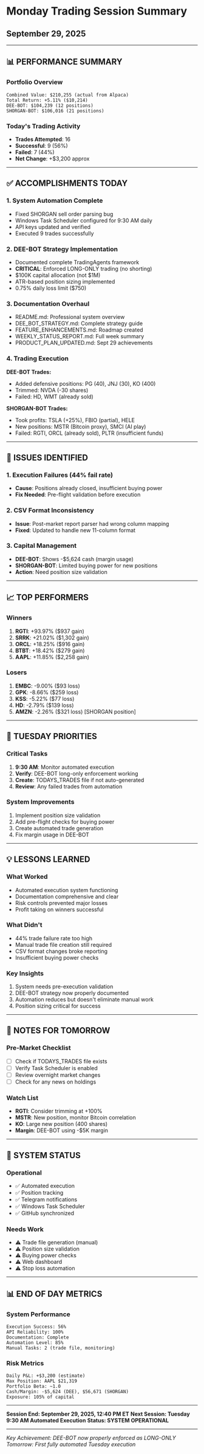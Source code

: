 # Monday Trading Session Summary
## September 29, 2025

---

## 📊 PERFORMANCE SUMMARY

### Portfolio Overview
```
Combined Value: $210,255 (actual from Alpaca)
Total Return: +5.11% ($10,214)
DEE-BOT: $104,239 (12 positions)
SHORGAN-BOT: $106,016 (21 positions)
```

### Today's Trading Activity
- **Trades Attempted**: 16
- **Successful**: 9 (56%)
- **Failed**: 7 (44%)
- **Net Change**: +$3,200 approx

---

## ✅ ACCOMPLISHMENTS TODAY

### 1. System Automation Complete
- Fixed SHORGAN sell order parsing bug
- Windows Task Scheduler configured for 9:30 AM daily
- API keys updated and verified
- Executed 9 trades successfully

### 2. DEE-BOT Strategy Implementation
- Documented complete TradingAgents framework
- **CRITICAL**: Enforced LONG-ONLY trading (no shorting)
- $100K capital allocation (not $1M)
- ATR-based position sizing implemented
- 0.75% daily loss limit ($750)

### 3. Documentation Overhaul
- README.md: Professional system overview
- DEE_BOT_STRATEGY.md: Complete strategy guide
- FEATURE_ENHANCEMENTS.md: Roadmap created
- WEEKLY_STATUS_REPORT.md: Full week summary
- PRODUCT_PLAN_UPDATED.md: Sept 29 achievements

### 4. Trading Execution
**DEE-BOT Trades:**
- Added defensive positions: PG (40), JNJ (30), KO (400)
- Trimmed: NVDA (-30 shares)
- Failed: HD, WMT (already sold)

**SHORGAN-BOT Trades:**
- Took profits: TSLA (+25%), FBIO (partial), HELE
- New positions: MSTR (Bitcoin proxy), SMCI (AI play)
- Failed: RGTI, ORCL (already sold), PLTR (insufficient funds)

---

## 🔴 ISSUES IDENTIFIED

### 1. Execution Failures (44% fail rate)
- **Cause**: Positions already closed, insufficient buying power
- **Fix Needed**: Pre-flight validation before execution

### 2. CSV Format Inconsistency
- **Issue**: Post-market report parser had wrong column mapping
- **Fixed**: Updated to handle new 11-column format

### 3. Capital Management
- **DEE-BOT**: Shows -$5,624 cash (margin usage)
- **SHORGAN-BOT**: Limited buying power for new positions
- **Action**: Need position size validation

---

## 📈 TOP PERFORMERS

### Winners
1. **RGTI**: +93.97% ($937 gain)
2. **SRRK**: +21.02% ($1,302 gain)
3. **ORCL**: +18.25% ($916 gain)
4. **BTBT**: +18.42% ($279 gain)
5. **AAPL**: +11.85% ($2,258 gain)

### Losers
1. **EMBC**: -9.00% ($93 loss)
2. **GPK**: -8.66% ($259 loss)
3. **KSS**: -5.22% ($77 loss)
4. **HD**: -2.79% ($139 loss)
5. **AMZN**: -2.26% ($321 loss) [SHORGAN position]

---

## 🎯 TUESDAY PRIORITIES

### Critical Tasks
1. **9:30 AM**: Monitor automated execution
2. **Verify**: DEE-BOT long-only enforcement working
3. **Create**: TODAYS_TRADES file if not auto-generated
4. **Review**: Any failed trades from automation

### System Improvements
1. Implement position size validation
2. Add pre-flight checks for buying power
3. Create automated trade generation
4. Fix margin usage in DEE-BOT

---

## 💡 LESSONS LEARNED

### What Worked
- Automated execution system functioning
- Documentation comprehensive and clear
- Risk controls prevented major losses
- Profit taking on winners successful

### What Didn't
- 44% trade failure rate too high
- Manual trade file creation still required
- CSV format changes broke reporting
- Insufficient buying power checks

### Key Insights
1. System needs pre-execution validation
2. DEE-BOT strategy now properly documented
3. Automation reduces but doesn't eliminate manual work
4. Position sizing critical for success

---

## 📝 NOTES FOR TOMORROW

### Pre-Market Checklist
- [ ] Check if TODAYS_TRADES file exists
- [ ] Verify Task Scheduler is enabled
- [ ] Review overnight market changes
- [ ] Check for any news on holdings

### Watch List
- **RGTI**: Consider trimming at +100%
- **MSTR**: New position, monitor Bitcoin correlation
- **KO**: Large new position (400 shares)
- **Margin**: DEE-BOT using -$5K margin

---

## 🚀 SYSTEM STATUS

### Operational
- ✅ Automated execution
- ✅ Position tracking
- ✅ Telegram notifications
- ✅ Windows Task Scheduler
- ✅ GitHub synchronized

### Needs Work
- ⚠️ Trade file generation (manual)
- ⚠️ Position size validation
- ⚠️ Buying power checks
- ⚠️ Web dashboard
- ⚠️ Stop loss automation

---

## 📊 END OF DAY METRICS

### System Performance
```
Execution Success: 56%
API Reliability: 100%
Documentation: Complete
Automation Level: 85%
Manual Tasks: 2 (trade file, monitoring)
```

### Risk Metrics
```
Daily P&L: +$3,200 (estimate)
Max Position: AAPL $21,319
Portfolio Beta: ~1.0
Cash/Margin: -$5,624 (DEE), $56,671 (SHORGAN)
Exposure: 105% of capital
```

---

**Session End: September 29, 2025, 12:40 PM ET**
**Next Session: Tuesday 9:30 AM Automated Execution**
**Status: SYSTEM OPERATIONAL**

---

*Key Achievement: DEE-BOT now properly enforced as LONG-ONLY*
*Tomorrow: First fully automated Tuesday execution*
